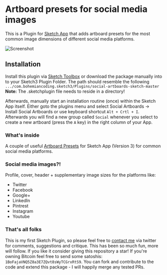 # Artboard presets for social media images
This is a Plugin for [Sketch App](http://www.sketchapp.com) that adds artboard presets for the most common image dimensions of
different social media platforms.

![Screenshot](https://www.dropbox.com/s/c3aea47uo5l77h7/sketchplugin_screenshot.png?raw=1)

## Installation
Install this plugin via [Sketch Toolbox](http://sketchtoolbox.com) or download the package manually into to your Sketch3 Plugin Folder. The path should resemble the following
```.../com.bohemiancoding.sketch3/Plugins/social-artboards-sketch-master``` **Note:** The .sketchplugin file needs to reside in a directory!

Afterwards, manually start an installation routine (once) within the Sketch App itself. Either goto the plugins menu and select Social Artboards -> Install Social Artboards or use keyboard shortcut
```Alt + Crtl + I```. Afterwards you will find a new group called ```Social``` whenever you select to create a new artboard (press the `A` key) in the right column of your App.

### What's inside
A couple of useful [Artboard Presets](http://www.sketchapp.com/support/documentation/09-grouping/2-artboards.html) for Sketch App (Version 3) for common social media platforms.

### Social media images?!
Profile, cover, header + supplementary image sizes for the platforms like:

 - Twitter
 - Facebook
 - Google+
 - LinkedIn
 - Pintrest
 - Instagram
 - Youtube

### That's all folks
This is my first Sketch Plugin, so please feel free to [contact me](http://bit.ly/1MSRFbd) via twitter for comments, suggestions and critique. This has been so much fun, more will follow.
If you like it consider giving this repository a star! If you're owning Bitcoin feel free to send some satoshis: `1BoFajaVNQ5Z8a3E7ZQvt8sWyTCGrxRtS9`. You can fork and contribute to the code and extend this package - I will happily merge any tested PRs.
